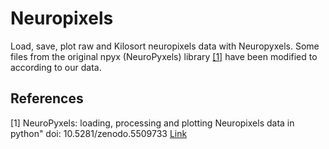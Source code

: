 # Neuropixels
Load, save, plot raw and Kilosort neuropixels data with Neuropyxels.
Some files from the original npyx (NeuroPyxels) library [[1]](#1) have been modified to according to our data.

## References
<a id="1">[1]</a> 
NeuroPyxels: loading, processing and plotting Neuropixels data in python"
doi: 10.5281/zenodo.5509733 [Link](https://github.com/m-beau/NeuroPyxels/tree/master)
